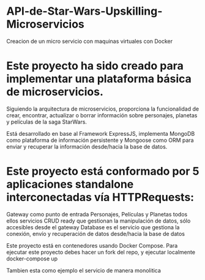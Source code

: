 # API-de-Star-Wars-Upskilling-Microservicios
 Creacion de un micro servicio con maquinas virtuales con Docker

# Este proyecto ha sido creado para implementar una plataforma básica de microservicios.

Siguiendo la arquitectura de microservicios, proporciona la funcionalidad de crear, encontrar, actualizar o borrar información sobre personajes, planetas y películas de la saga StarWars.

Está desarrollado en base al Framework ExpressJS, implementa MongoDB como plataforma de información persistente y Mongoose como ORM para enviar y recuperar la información desde/hacia la base de datos.

# Este proyecto está conformado por 5 aplicaciones standalone interconectadas vía HTTPRequests:

Gateway como punto de entrada Personajes, Películas y Planetas todos ellos servicios CRUD ready que gestionan la manipulación de datos, sólo accesibles desde el gateway Database es el servicio que gestiona la conexión, envío y recuperación de datos desde/hacia la base de datos

Este proyecto está en contenedores usando Docker Compose. Para ejecutar este proyecto debes hacer un fork del repo, y ejecutar localmente docker-compose up

Tambien esta como ejemplo el servicio de manera monolitica